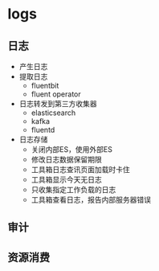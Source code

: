 # logs

## 日志
- 产生日志
- 提取日志
  - fluentbit
  - fluent operator
- 日志转发到第三方收集器
  - elasticsearch
  - kafka
  - fluentd
- 日志存储
  - 关闭内部ES，使用外部ES
  - 修改日志数据保留期限
  - 工具箱日志查讯页面加载时卡住
  - 工具箱显示今天无日志
  - 只收集指定工作负载的日志
  - 工具箱查看日志，报告内部服务器错误

## 审计

## 资源消费
